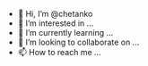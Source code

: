 - 👋 Hi, I’m @chetanko
- 👀 I’m interested in ...
- 🌱 I’m currently learning ...
- 💞️ I’m looking to collaborate on ...
- 📫 How to reach me ...

<!---
chetanko/chetanko is a ✨ special ✨ repository because its `README.md` (this file) appears on your GitHub profile.
You can click the Preview link to take a look at your changes.
--->

